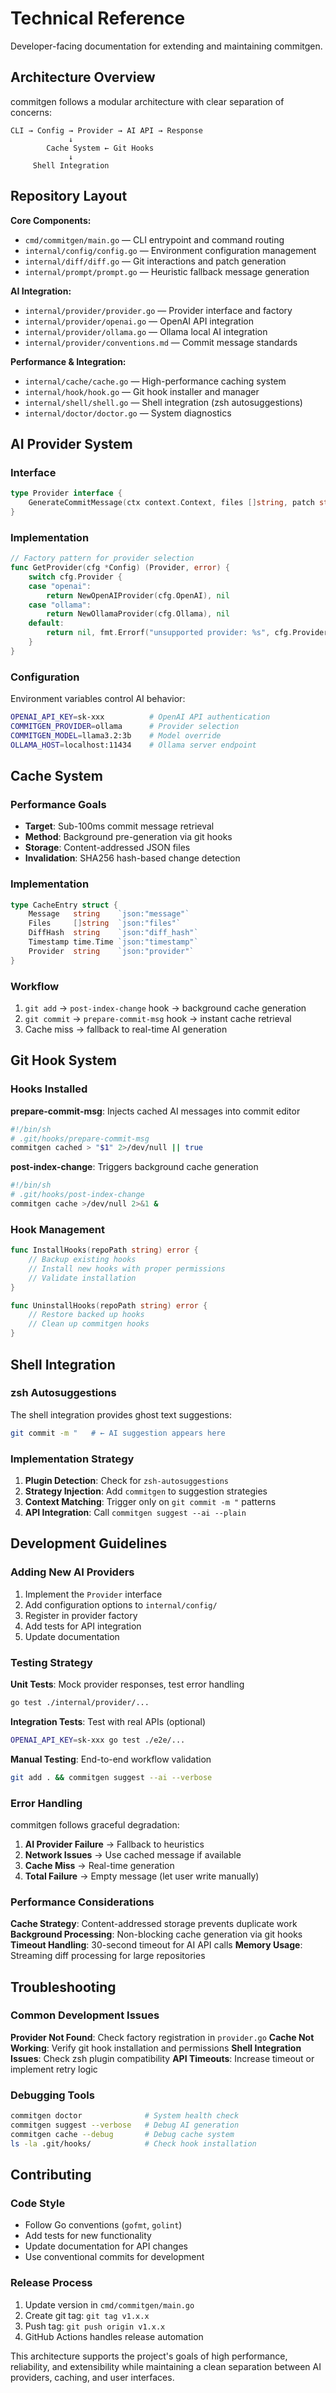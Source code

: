 # Technical Reference

Developer-facing documentation for extending and maintaining commitgen.

## Architecture Overview

commitgen follows a modular architecture with clear separation of concerns:

```text
CLI → Config → Provider → AI API → Response
             ↓
        Cache System ← Git Hooks
             ↓  
     Shell Integration
```

## Repository Layout

**Core Components:**
- `cmd/commitgen/main.go` — CLI entrypoint and command routing
- `internal/config/config.go` — Environment configuration management
- `internal/diff/diff.go` — Git interactions and patch generation
- `internal/prompt/prompt.go` — Heuristic fallback message generation

**AI Integration:**
- `internal/provider/provider.go` — Provider interface and factory
- `internal/provider/openai.go` — OpenAI API integration  
- `internal/provider/ollama.go` — Ollama local AI integration
- `internal/provider/conventions.md` — Commit message standards

**Performance & Integration:**
- `internal/cache/cache.go` — High-performance caching system
- `internal/hook/hook.go` — Git hook installer and manager
- `internal/shell/shell.go` — Shell integration (zsh autosuggestions)
- `internal/doctor/doctor.go` — System diagnostics

## AI Provider System

### Interface

```go
type Provider interface {
    GenerateCommitMessage(ctx context.Context, files []string, patch string) (string, error)
}
```

### Implementation

```go
// Factory pattern for provider selection
func GetProvider(cfg *Config) (Provider, error) {
    switch cfg.Provider {
    case "openai":
        return NewOpenAIProvider(cfg.OpenAI), nil
    case "ollama":
        return NewOllamaProvider(cfg.Ollama), nil
    default:
        return nil, fmt.Errorf("unsupported provider: %s", cfg.Provider)
    }
}
```

### Configuration

Environment variables control AI behavior:

```bash
OPENAI_API_KEY=sk-xxx          # OpenAI API authentication
COMMITGEN_PROVIDER=ollama      # Provider selection
COMMITGEN_MODEL=llama3.2:3b    # Model override
OLLAMA_HOST=localhost:11434    # Ollama server endpoint
```

## Cache System

### Performance Goals

- **Target**: Sub-100ms commit message retrieval
- **Method**: Background pre-generation via git hooks
- **Storage**: Content-addressed JSON files
- **Invalidation**: SHA256 hash-based change detection

### Implementation

```go
type CacheEntry struct {
    Message   string    `json:"message"`
    Files     []string  `json:"files"`
    DiffHash  string    `json:"diff_hash"`
    Timestamp time.Time `json:"timestamp"`
    Provider  string    `json:"provider"`
}
```

### Workflow

1. `git add` → `post-index-change` hook → background cache generation
2. `git commit` → `prepare-commit-msg` hook → instant cache retrieval
3. Cache miss → fallback to real-time AI generation

## Git Hook System

### Hooks Installed

**prepare-commit-msg**: Injects cached AI messages into commit editor
```bash
#!/bin/sh
# .git/hooks/prepare-commit-msg
commitgen cached > "$1" 2>/dev/null || true
```

**post-index-change**: Triggers background cache generation  
```bash  
#!/bin/sh
# .git/hooks/post-index-change  
commitgen cache >/dev/null 2>&1 &
```

### Hook Management

```go
func InstallHooks(repoPath string) error {
    // Backup existing hooks
    // Install new hooks with proper permissions
    // Validate installation
}

func UninstallHooks(repoPath string) error {
    // Restore backed up hooks
    // Clean up commitgen hooks
}
```

## Shell Integration

### zsh Autosuggestions

The shell integration provides ghost text suggestions:

```bash
git commit -m "   # ← AI suggestion appears here
```

### Implementation Strategy

1. **Plugin Detection**: Check for `zsh-autosuggestions`
2. **Strategy Injection**: Add `commitgen` to suggestion strategies
3. **Context Matching**: Trigger only on `git commit -m "` patterns
4. **API Integration**: Call `commitgen suggest --ai --plain`

## Development Guidelines

### Adding New AI Providers

1. Implement the `Provider` interface
2. Add configuration options to `internal/config/`
3. Register in provider factory
4. Add tests for API integration
5. Update documentation

### Testing Strategy

**Unit Tests**: Mock provider responses, test error handling
```bash
go test ./internal/provider/...
```

**Integration Tests**: Test with real APIs (optional)
```bash
OPENAI_API_KEY=sk-xxx go test ./e2e/...
```

**Manual Testing**: End-to-end workflow validation
```bash
git add . && commitgen suggest --ai --verbose
```

### Error Handling

commitgen follows graceful degradation:

1. **AI Provider Failure** → Fallback to heuristics  
2. **Network Issues** → Use cached message if available
3. **Cache Miss** → Real-time generation
4. **Total Failure** → Empty message (let user write manually)

### Performance Considerations

**Cache Strategy**: Content-addressed storage prevents duplicate work
**Background Processing**: Non-blocking cache generation via git hooks  
**Timeout Handling**: 30-second timeout for AI API calls
**Memory Usage**: Streaming diff processing for large repositories

## Troubleshooting

### Common Development Issues

**Provider Not Found**: Check factory registration in `provider.go`
**Cache Not Working**: Verify git hook installation and permissions
**Shell Integration Issues**: Check zsh plugin compatibility
**API Timeouts**: Increase timeout or implement retry logic

### Debugging Tools

```bash
commitgen doctor              # System health check
commitgen suggest --verbose   # Debug AI generation  
commitgen cache --debug       # Debug cache system
ls -la .git/hooks/            # Check hook installation
```

## Contributing

### Code Style

- Follow Go conventions (`gofmt`, `golint`)
- Add tests for new functionality  
- Update documentation for API changes
- Use conventional commits for development

### Release Process

1. Update version in `cmd/commitgen/main.go`
2. Create git tag: `git tag v1.x.x`
3. Push tag: `git push origin v1.x.x`
4. GitHub Actions handles release automation

This architecture supports the project's goals of high performance, reliability, and extensibility while maintaining a clean separation between AI providers, caching, and user interfaces.
